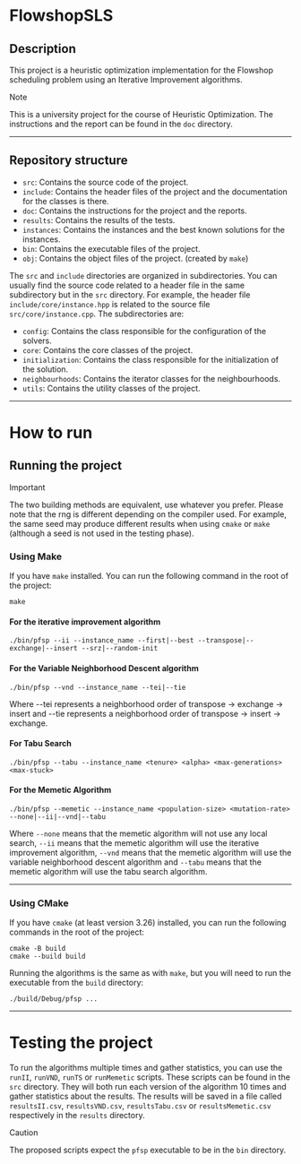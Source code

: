 # FlowshopSLS

## Description
This project is a heuristic optimization implementation for the Flowshop scheduling problem using an Iterative Improvement algorithms.
> [!Note]
> This is a university project for the course of Heuristic Optimization. The instructions and the report can be found in the `doc` directory.

---

## Repository structure

- `src`: Contains the source code of the project.
- `include`: Contains the header files of the project and the documentation for the classes is there.
- `doc`: Contains the instructions for the project and the reports.
- `results`: Contains the results of the tests.
- `instances`: Contains the instances and the best known solutions for the instances.
- `bin`: Contains the executable files of the project.
- `obj`: Contains the object files of the project. (created by `make`)

The `src` and `include` directories are organized in subdirectories. You can usually find the source code related to a header file in the same subdirectory but in the `src` directory.
For example, the header file `include/core/instance.hpp` is related to the source file `src/core/instance.cpp`.
The subdirectories are:
- `config`: Contains the class responsible for the configuration of the solvers.
- `core`: Contains the core classes of the project.
- `initialization`: Contains the class responsible for the initialization of the solution.
- `neighbourhoods`: Contains the iterator classes for the neighbourhoods.
- `utils`: Contains the utility classes of the project.
---
# How to run

## Running the project
> [!Important]
> The two building methods are equivalent, use whatever you prefer.
> Please note that the rng is different depending on the compiler used. For example, the same seed may produce different results when using `cmake` or `make` (although a seed is not used in the testing phase).

### Using Make
If you have `make` installed. You can run the following command in the root of the project:

```shell
make
```

#### For the iterative improvement algorithm
```shell
./bin/pfsp --ii --instance_name --first|--best --transpose|--exchange|--insert --srz|--random-init
```

#### For the Variable Neighborhood Descent algorithm
```shell
./bin/pfsp --vnd --instance_name --tei|--tie
```
Where --tei represents a neighborhood order of transpose -> exchange -> insert and --tie represents a neighborhood order of transpose -> insert -> exchange.

#### For Tabu Search
```shell
./bin/pfsp --tabu --instance_name <tenure> <alpha> <max-generations> <max-stuck>
```

#### For the Memetic Algorithm
```shell
./bin/pfsp --memetic --instance_name <population-size> <mutation-rate> --none|--ii|--vnd|--tabu
```
Where `--none` means that the memetic algorithm will not use any local search, 
`--ii` means that the memetic algorithm will use the iterative improvement algorithm, 
`--vnd` means that the memetic algorithm will use the variable neighborhood descent algorithm and 
`--tabu` means that the memetic algorithm will use the tabu search algorithm.

---

### Using CMake
If you have `cmake` (at least version 3.26) installed, you can run the following commands in the root of the project:

```shell
cmake -B build
cmake --build build
```
Running the algorithms is the same as with `make`, but you will need to run the executable from the `build` directory:
```shell
./build/Debug/pfsp ...
```

---

# Testing the project
To run the algorithms multiple times and gather statistics, you can use the `runII`, `runVND`, `runTS` or `runMemetic` scripts. These scripts can be found in the `src` directory.
They will both run each version of the algorithm 10 times and gather statistics about the results. 
The results will be saved in a file called `resultsII.csv`, `resultsVND.csv`, `resultsTabu.csv` or `resultsMemetic.csv` respectively in the `results` directory.

> [!Caution]
> The proposed scripts expect the `pfsp` executable to be in the `bin` directory.
